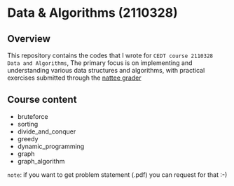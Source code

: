 # Data & Algorithms (2110328)

## Overview
This repository contains the codes that I wrote for `CEDT course 2110328 Data and Algorithms`, The primary focus is on implementing and understanding various data structures and algorithms, with practical exercises submitted through the [nattee grader](https://cedt-grader.nattee.net/) 

## Course content
- bruteforce          
- sorting
- divide_and_conquer  
- greedy             
- dynamic_programming 
- graph               
- graph_algorithm

`note`: if you want to get problem statement (.pdf) you can request for that :-)